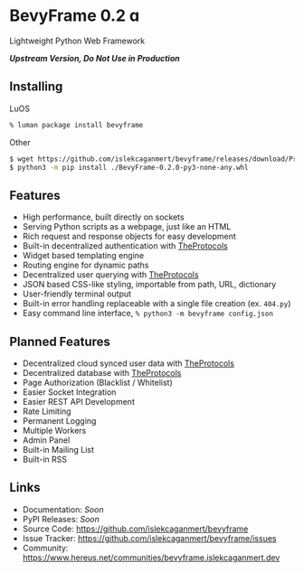 # BevyFrame 0.2 ɑ

Lightweight Python Web Framework

***Upstream Version, Do Not Use in Production***

## Installing

LuOS
```zsh
% luman package install bevyframe
```

Other
```bash
$ wget https://github.com/islekcaganmert/bevyframe/releases/download/Preview/BevyFrame-0.2.0-py3-none-any.whl
$ python3 -m pip install ./BevyFrame-0.2.0-py3-none-any.whl
```
## Features

- High performance, built directly on sockets
- Serving Python scripts as a webpage, just like an HTML
- Rich request and response objects for easy development
- Built-in decentralized authentication with [TheProtocols](https://github.com/islekcaganmert/TheProtocols)
- Widget based templating engine
- Routing engine for dynamic paths
- Decentralized user querying with [TheProtocols](https://github.com/islekcaganmert/TheProtocols)
- JSON based CSS-like styling, importable from path, URL, dictionary
- User-friendly terminal output
- Built-in error handling replaceable with a single file creation (ex. `404.py`)
- Easy command line interface, `% python3 -m bevyframe config.json`

## Planned Features

- Decentralized cloud synced user data with [TheProtocols](https://github.com/islekcaganmert/TheProtocols)
- Decentralized database with [TheProtocols](https://github.com/islekcaganmert/TheProtocols)
- Page Authorization (Blacklist / Whitelist)
- Easier Socket Integration
- Easier REST API Development
- Rate Limiting
- Permanent Logging
- Multiple Workers
- Admin Panel
- Built-in Mailing List
- Built-in RSS

## Links
- Documentation: *Soon*
- PyPI Releases: *Soon*
- Source Code: https://github.com/islekcaganmert/bevyframe
- Issue Tracker: https://github.com/islekcaganmert/bevyframe/issues
- Community: https://www.hereus.net/communities/bevyframe.islekcaganmert.dev
